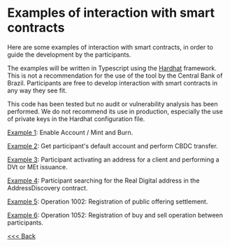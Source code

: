 # Examples of interaction with smart contracts

Here are some examples of interaction with smart contracts, in order to guide the development by the participants.

The examples will be written in Typescript using the [Hardhat](https://hardhat.org/) framework. This is not a recommendation for the use of the tool by the Central Bank of Brazil. Participants are free to develop interaction with smart contracts in any way they see fit.

This code has been tested but no audit or vulnerability analysis has been performed. We do not recommend its use in production, especially the use of private keys in the Hardhat configuration file.

[Example 1](example1.ts):
    Enable Account / Mint and Burn.

[Example 2](example2.ts):
    Get participant's default account and perform CBDC transfer.

[Example 3](example3.ts):
    Participant activating an address for a client and performing a DVt or MEt issuance.

[Example 4](example4.ts):
    Participant searching for the Real Digital address in the AddressDiscovery contract.

[Example 5](example5.ts):
    Operation 1002: Registration of public offering settlement.

[Example 6](example6.ts):
    Operation 1052: Registration of buy and sell operation between participants.

[<<< Back](../README.md)